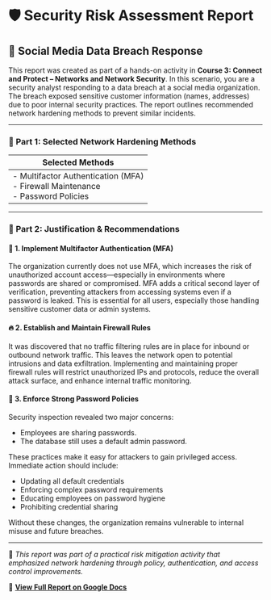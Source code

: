 # 🛡️ Security Risk Assessment Report  

## 🏢 Social Media Data Breach Response

This report was created as part of a hands-on activity in **Course 3: Connect and Protect – Networks and Network Security**. In this scenario, you are a security analyst responding to a data breach at a social media organization. The breach exposed sensitive customer information (names, addresses) due to poor internal security practices. The report outlines recommended network hardening methods to prevent similar incidents.

---

### 🔧 Part 1: Selected Network Hardening Methods

| Selected Methods |
|------------------|
| - Multifactor Authentication (MFA)<br>- Firewall Maintenance<br>- Password Policies |

---

### 🧠 Part 2: Justification & Recommendations

#### 🔐 1. Implement Multifactor Authentication (MFA)

The organization currently does not use MFA, which increases the risk of unauthorized account access—especially in environments where passwords are shared or compromised. MFA adds a critical second layer of verification, preventing attackers from accessing systems even if a password is leaked. This is essential for all users, especially those handling sensitive customer data or admin systems.

#### 🔥 2. Establish and Maintain Firewall Rules

It was discovered that no traffic filtering rules are in place for inbound or outbound network traffic. This leaves the network open to potential intrusions and data exfiltration. Implementing and maintaining proper firewall rules will restrict unauthorized IPs and protocols, reduce the overall attack surface, and enhance internal traffic monitoring.

#### 🔑 3. Enforce Strong Password Policies

Security inspection revealed two major concerns:

- Employees are sharing passwords.
- The database still uses a default admin password.

These practices make it easy for attackers to gain privileged access. Immediate action should include:

- Updating all default credentials
- Enforcing complex password requirements
- Educating employees on password hygiene
- Prohibiting credential sharing

Without these changes, the organization remains vulnerable to internal misuse and future breaches.

---

📄 *This report was part of a practical risk mitigation activity that emphasized network hardening through policy, authentication, and access control improvements.*

📄 **[View Full Report on Google Docs](https://docs.google.com/document/d/1G1X-Y0wF0XKPJnL8m4_vwFVZZ1HeeHVjkVrc6sCtsNs/edit?usp=sharing)**
